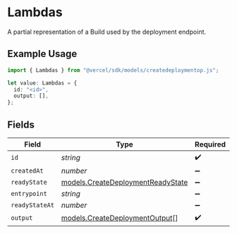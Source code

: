 # Lambdas

A partial representation of a Build used by the deployment endpoint.

## Example Usage

```typescript
import { Lambdas } from "@vercel/sdk/models/createdeploymentop.js";

let value: Lambdas = {
  id: "<id>",
  output: [],
};
```

## Fields

| Field                                                                        | Type                                                                         | Required                                                                     | Description                                                                  |
| ---------------------------------------------------------------------------- | ---------------------------------------------------------------------------- | ---------------------------------------------------------------------------- | ---------------------------------------------------------------------------- |
| `id`                                                                         | *string*                                                                     | :heavy_check_mark:                                                           | N/A                                                                          |
| `createdAt`                                                                  | *number*                                                                     | :heavy_minus_sign:                                                           | N/A                                                                          |
| `readyState`                                                                 | [models.CreateDeploymentReadyState](../models/createdeploymentreadystate.md) | :heavy_minus_sign:                                                           | N/A                                                                          |
| `entrypoint`                                                                 | *string*                                                                     | :heavy_minus_sign:                                                           | N/A                                                                          |
| `readyStateAt`                                                               | *number*                                                                     | :heavy_minus_sign:                                                           | N/A                                                                          |
| `output`                                                                     | [models.CreateDeploymentOutput](../models/createdeploymentoutput.md)[]       | :heavy_check_mark:                                                           | N/A                                                                          |